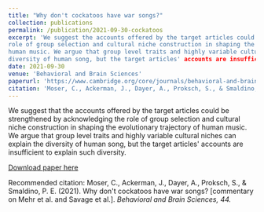 ```yaml
---
title: "Why don't cockatoos have war songs?"
collection: publications
permalink: /publication/2021-09-30-cockatoos
excerpt: 'We suggest the accounts offered by the target articles could be strengthened by acknowledging the
role of group selection and cultural niche construction in shaping the evolutionary trajectory of
human music. We argue that group level traits and highly variable cultural niches can explain the   
diversity of human song, but the target articles' accounts are insufficient to explain such diversity.'
date: 2021-09-30
venue: 'Behavioral and Brain Sciences'
paperurl: 'https://www.cambridge.org/core/journals/behavioral-and-brain-sciences/article/abs/why-dont-cockatoos-have-war-songs/C16439F0B3AA0E5601E74DDFDBCDC175'
citation: 'Moser, C., Ackerman, J., Dayer, A., Proksch, S., & Smaldino, P. E. (2021). Why don't cockatoos have war songs? [commentary on Mehr et al. and Savage et al.]. <i>Behavioral and Brain Sciences, 44.</i>'
---
```

We suggest that the accounts offered by the target articles could be strengthened by acknowledging the role of group selection and cultural niche construction in shaping the evolutionary trajectory of human music. We argue that group level traits and highly variable cultural niches can explain the diversity of human song, but the target articles' accounts are insufficient to explain such diversity.

[Download paper here](http://culturologies.co/files/cockatoos.pdf)

Recommended citation: Moser, C., Ackerman, J., Dayer, A., Proksch, S., & Smaldino, P. E. (2021). Why don't cockatoos have war songs? [commentary on Mehr et al. and Savage et al.]. <i>Behavioral and Brain Sciences, 44.</i>